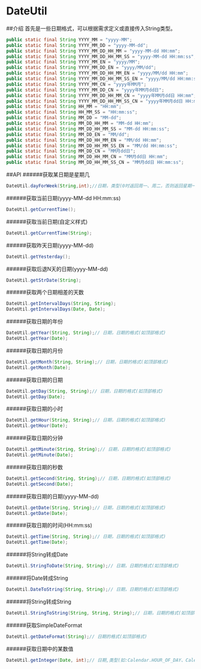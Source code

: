 # DateUtil  

##介绍
首先是一些日期格式，可以根据需求定义或直接传入String类型。

```JAVA  
public static final String YYYY_MM = "yyyy-MM";
public static final String YYYY_MM_DD = "yyyy-MM-dd";
public static final String YYYY_MM_DD_HH_MM = "yyyy-MM-dd HH:mm";
public static final String YYYY_MM_DD_HH_MM_SS = "yyyy-MM-dd HH:mm:ss";
public static final String YYYY_MM_EN = "yyyy/MM";
public static final String YYYY_MM_DD_EN = "yyyy/MM/dd";
public static final String YYYY_MM_DD_HH_MM_EN = "yyyy/MM/dd HH:mm";
public static final String YYYY_MM_DD_HH_MM_SS_EN = "yyyy/MM/dd HH:mm:ss";
public static final String YYYY_MM_CN = "yyyy年MM月";
public static final String YYYY_MM_DD_CN = "yyyy年MM月dd日";
public static final String YYYY_MM_DD_HH_MM_CN = "yyyy年MM月dd日 HH:mm";
public static final String YYYY_MM_DD_HH_MM_SS_CN = "yyyy年MM月dd日 HH:mm:ss";
public static final String HH_MM = "HH:mm";
public static final String HH_MM_SS = "HH:mm:ss";
public static final String MM_DD = "MM-dd";
public static final String MM_DD_HH_MM = "MM-dd HH:mm";
public static final String MM_DD_HH_MM_SS = "MM-dd HH:mm:ss";
public static final String MM_DD_EN = "MM/dd";
public static final String MM_DD_HH_MM_EN = "MM/dd HH:mm";
public static final String MM_DD_HH_MM_SS_EN = "MM/dd HH:mm:ss";
public static final String MM_DD_CN = "MM月dd日";
public static final String MM_DD_HH_MM_CN = "MM月dd日 HH:mm";
public static final String MM_DD_HH_MM_SS_CN = "MM月dd日 HH:mm:ss";
``` 
##API
######获取某日期是星期几
```JAVA
DateUtil.dayForWeek(String,int);//日期，类型(0时返回周一、周二，否则返回星期一、星期二)
```
######获取当前日期(yyyy-MM-dd HH:mm:ss)
```Java  
DateUtil.getCurrentTime(); 
```
######获取当前日期(自定义样式)
```Java  
DateUtil.getCurrentTime(String); 
```
######获取昨天日期(yyyy-MM-dd)
```Java  
DateUtil.getYesterday(); 
```
######获取后退N天的日期(yyyy-MM-dd)
```Java  
DateUtil.getStrDate(String); 
```
######获取两个日期相差的天数
```Java  
DateUtil.getIntervalDays(String, String);
DateUtil.getIntervalDays(Date, Date);
```
######获取日期的年份
```Java  
DateUtil.getYear(String, String);// 日期，日期的格式(如顶部格式)
DateUtil.getYear(Date);
```
######获取日期的月份
```Java  
DateUtil.getMonth(String, String);// 日期，日期的格式(如顶部格式)
DateUtil.getMonth(Date);
```
######获取日期的日期
```Java  
DateUtil.getDay(String, String);// 日期，日期的格式(如顶部格式)
DateUtil.getDay(Date);
```
######获取日期的小时
```Java  
DateUtil.getHour(String, String);// 日期，日期的格式(如顶部格式)
DateUtil.getHour(Date);
```
######获取日期的分钟
```Java  
DateUtil.getMinute(String, String);// 日期，日期的格式(如顶部格式)
DateUtil.getMinute(Date);
```
######获取日期的秒数
```Java  
DateUtil.getSecond(String, String);// 日期，日期的格式(如顶部格式)
DateUtil.getSecond(Date);
```
######获取日期的日期(yyyy-MM-dd)
```Java  
DateUtil.getDate(String, String);// 日期，日期的格式(如顶部格式)
DateUtil.getDate(Date);
```
######获取日期的时间(HH:mm:ss)
```Java  
DateUtil.getTime(String, String);// 日期，日期的格式(如顶部格式)
DateUtil.getTime(Date);
```
######将String转成Date
```Java  
DateUtil.StringToDate(String, String);// 日期，日期的格式(如顶部格式) 
```
######将Date转成String
```Java  
DateUtil.DateToString(String, String);// 日期，日期的格式(如顶部格式) 
``` 
######将String转成String
```Java  
DateUtil.StringToString(String, String, String);// 日期，日期的格式(如顶部格式) ，新的日期格式
``` 
######获取SimpleDateFormat
```Java  
DateUtil.getDateFormat(String);// 日期的格式(如顶部格式)
``` 
######获取日期中的某数值
```Java  
DateUtil.getInteger(Date, int);// 日期,类型(如:Calendar.HOUR_OF_DAY、Calendar.SECOND)
``` 





